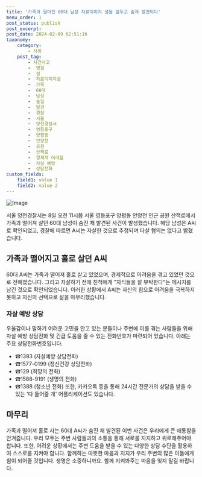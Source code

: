 ```yaml
---
title: '가족과 떨어진 60대 남성 자료이미지 설을 앞두고 숨져 발견되다'
menu_order: 1
post_status: publish
post_excerpt: 
post_date: 2024-02-09 02:51:16
taxonomy:
    category:
        - 사회
    post_tag:
        - 사건사고
        -  명절
        -  설
        -  자료이미지설
        -  가족
        -  60대
        -  남성
        -  숨짐
        -  발견
        -  경찰
        -  서울
        -  양천경찰서
        -  영등포구
        -  양평동
        -  안양천
        -  공원
        -  산책로
        -  경제적 어려움
        -  자살 예방
        -  상담전화
custom_fields:
    field1: value 1
    field2: value 2
---
```


![Image](https://imgnews.pstatic.net/image/660/2024/02/08/0000055242_001_20240208232901559.jpg?type=w647)

서울 양천경찰서는 8일 오전 11시쯤 서울 영등포구 양평동 안양천 인근 공원 산책로에서 가족과 떨어져 살던 60대 남성이 숨진 채 발견된 사건이 발생했습니다. 해당 남성은 A씨로 확인되었고, 경찰에 따르면 A씨는 자살한 것으로 추정되며 타살 혐의는 없다고 밝혔습니다.
## 가족과 떨어지고 홀로 살던 A씨
60대 A씨는 가족과 떨어져 홀로 살고 있었으며, 경제적으로 어려움을 겪고 있었던 것으로 전해졌습니다. 그리고 자살하기 전에 친척에게 "자식들을 잘 부탁한다"는 메시지를 남긴 것으로 확인되었습니다. 이러한 상황에서 A씨는 자신의 힘으로 어려움을 극복하지 못하고 자신의 선택으로 삶을 마무리했습니다.
### 자살 예방 상담
우울감이나 말하기 어려운 고민을 안고 있는 분들이나 주변에 이를 겪는 사람들을 위해 자살 예방 상담전화 및 긴급 도움을 줄 수 있는 전화번호가 마련되어 있습니다. 아래는 주요 상담전화번호입니다.
- ☎1393 (자살예방 상담전화)
- ☎1577-0199 (정신건강 상담전화)
- ☎129 (희망의 전화)
- ☎1588-9191 (생명의 전화)
- ☎1388 (청소년 전화)
또한, 카카오톡 등을 통해 24시간 전문가의 상담을 받을 수 있는 '다 들어줄 개' 어플리케이션도 있습니다.
## 마무리
가족과 떨어져 홀로 사는 60대 A씨가 숨진 채 발견된 이번 사건은 우리에게 큰 애통함을 안겨줍니다. 우리 모두는 주변 사람들과의 소통을 통해 서로를 지지하고 위로해주어야 합니다. 또한, 어려운 상황에서는 주변 도움을 받을 수 있는 다양한 상담 수단을 활용하여 스스로를 지켜야 합니다. 함께하는 따뜻한 마음과 지지가 우리 주변의 많은 이들에게 힘이 되어줄 것입니다. 생명은 소중하니까요. 함께 지켜봐주는 마음을 잊지 말길 바랍니다.
